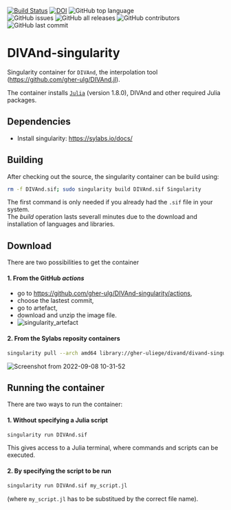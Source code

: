 [![Build Status](https://github.com/gher-ulg/DIVAnd-singularity/workflows/Singularity%20Build/badge.svg)](https://github.com/gher-ulg/DIVAnd-singularity/actions?query=workflow%3A%22Singularity+Build%22) [![DOI](https://zenodo.org/badge/DOI/10.5281/zenodo.7014264.svg)](https://doi.org/10.5281/zenodo.7014264) ![GitHub top language](https://img.shields.io/github/languages/top/gher-ulg/DIVAnd-singularity)      
![GitHub issues](https://img.shields.io/github/issues/gher-uliege/DIVAnd-singularity) ![GitHub all releases](https://img.shields.io/github/downloads/gher-uliege/DIVAnd-singularity/total) ![GitHub contributors](https://img.shields.io/github/contributors/gher-uliege/DIVAnd-singularity) ![GitHub last commit](https://img.shields.io/github/last-commit/gher-uliege/DIVAnd-singularity)


# DIVAnd-singularity
Singularity container for `DIVAnd`, the interpolation tool (https://github.com/gher-ulg/DIVAnd.jl).

The container installs [`Julia`](https://julialang.org/) (version 1.8.0), DIVAnd and other required Julia packages.

## Dependencies

* Install singularity: https://sylabs.io/docs/

## Building

After checking out the source, the singularity container can be build using:

```bash
rm -f DIVAnd.sif; sudo singularity build DIVAnd.sif Singularity
```
The first command is only needed if you already had the `.sif` file in your system.     
The _build_ operation lasts severall minutes due to the download and installation of languages and libraries.

## Download

There are two possibilities to get the container

#### 1. From the GitHub _actions_
- go to https://github.com/gher-ulg/DIVAnd-singularity/actions,
- choose the lastest commit,
- go to artefact,
- download and unzip the image file.   
- ![singularity_artefact](https://user-images.githubusercontent.com/11868914/189079405-b156f584-1992-46ce-9ac5-0d60f57c7d42.png)
           
            
#### 2. From the Sylabs reposity containers
```bash
singularity pull --arch amd64 library://gher-uliege/divand/divand-singularity:v0-1-0
```
![Screenshot from 2022-09-08 10-31-52](https://user-images.githubusercontent.com/11868914/189079465-6215be47-6691-4cc8-8384-88f783c87084.png)

## Running the container

There are two ways to run the container:

#### 1. Without specifying a Julia script
```bash
singularity run DIVAnd.sif
``` 
This gives access to a Julia terminal, where commands and scripts can be executed.
#### 2. By specifying the script to be run
```bash
singularity run DIVAnd.sif my_script.jl
``` 
(where `my_script.jl` has to be substitued by the correct file name).


